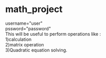 # math_project
username="user"
<br> 
pssword="password"
<br>
This will be useful to perform operations  like :
<br>
1)calculation   
<brr>
2)matrix operation 
<br>
3)Quadratic equation solving.
